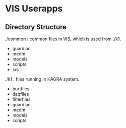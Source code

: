 # VIS Userapps
## Directory Structure
./common : common files in VIS, which is used from ./k1.
 - guardian
 - medm
 - models
 - scripts
 - src

./k1 : files running in KAGRA system.
 - burtfiles
 - daqfiles
 - filterfiles
 - guardian
 - medm
 - models
 - scripts
